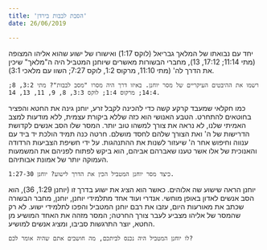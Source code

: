 ```yaml
---
title: 'הסבת לבבות בירדן'
date: 26/06/2019

---
```


יחד עם נבואתו של המלאך גבריאל (לוקס 1:17) ואישורו של ישוע שהוא אליהו המצופה (מתי 11:14; 17:12, 13), מחברי הבשורות מאשרים שיוחנן המטביל היה ה"מלאך" שיכין את הדרך לה' (מתי 11:10, מרקוס 1:2, לוקס 7:27; השוו עם מלאכי 3:1).

`רשמו את ההיבטים העיקריים של מסר יוחנן. באיזו דרך היה מסרו "מסב לבבות"? מתי 3:2, 8; 14:4; מרקוס 1:4; לוקס 3:3, 8, 9, 11, 13, 14.`

כמו חקלאי שמעבד קרקע קשה כדי להכינה לקבל זרע, יוחנן גינה את החטא והפציר בחוטאים להתחרט. הטבע האנושי הוא כזה שללא ביקורת עצמית, ללא מודעות למצב האמיתי שלנו, לא נראה את צורך למשהו טוב יותר. המסר שלו הסב אנשים לקדושת הדרישות של ה' ואת הצורך שלהם לחסד מושלם. חרטה כנה תמיד הולכת יד ביד עם ענווה וחיפוש אחר ה' שיעזור לשנות את ההתנהגות. על ידי חשיפת הצביעות הרדודה והאנוכית של אלו אשר טענו שאברהם אביהם, הוא ביקש לפתוח לפניהם את המשמעות העמוקה יותר של אמונת אבותיהם.

`כיצד מסר יוחנן המטביל הכין את הדרך לישוע? יוחנן 1:27-30.`

יוחנן הראה שישוע שה אלוהים. כאשר הוא הציג את ישוע בדרך זו (יוחנן 1:29, 36), הוא הסב אנשים לאדון באופן מוחשי. אנדרי ועוד אחד מתלמידי יוחנן, יוחנן, מחבר הבשורה שכתב את מאורעות היום, עזבו את רבם יוחנן המטביל והפכו לתלמידי ישוע. לא רק שהמסר של אליהו מצביע לעבר צורך החרטה; המסר מזהה את האחד המושיע מן החטא, יוצר התרגשות סביבו, ומציג אנשים למושיע.

`לו יוחנן המטביל היה נכנס לביתכם, מה חושבים אתם שהיה אומר לכם?`